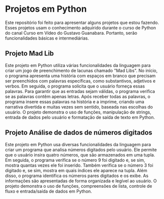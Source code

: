 # Projetos em Python
Este repositório foi feito para apresentar alguns projetos que estou fazendo. Esses projetos usam o conhecimento adquirido durante o curso de Python do canal Curso em Vídeo do Gustavo Guanabara. Portanto, serão funcionalidades básicas e intermediárias.

## Projeto Mad Lib
Este projeto em Python utiliza várias funcionalidades da linguagem para criar um jogo de preenchimento de lacunas chamado "Mad Libs". No início, o programa apresenta uma história com espaços em branco que precisam ser preenchidos com palavras específicas, como substantivos, adjetivos e verbos. Em seguida, o programa solicita que o usuário forneça essas palavras. Para garantir que as entradas sejam válidas, o programa verifica se as palavras contêm apenas letras. Após receber todas as palavras, o programa insere essas palavras na história e a imprime, criando uma narrativa divertida e muitas vezes sem sentido, baseada nas escolhas do usuário. O projeto demonstra o uso de funções, manipulação de strings, entrada de dados pelo usuário e formatação de saída de texto em Python.

## Projeto Análise de dados de números digitados
Este projeto em Python usa diversas funcionalidades da linguagem para criar um programa que analisa números digitados pelo usuário. Ele permite que o usuário insira quatro números, que são armazenados em uma tupla. Em seguida, o programa verifica se o número 9 foi digitado e, se sim, mostra quantas vezes ele foi inserido. Também verifica se o número 3 foi digitado e, se sim, mostra em quais índices ele aparece na tupla. Além disso, o programa identifica os números pares digitados e os exibe. As informações são apresentadas de forma organizada e legível ao usuário. O projeto demonstra o uso de funções, compreensões de lista, controle de fluxo e entrada/saída de dados em Python.

